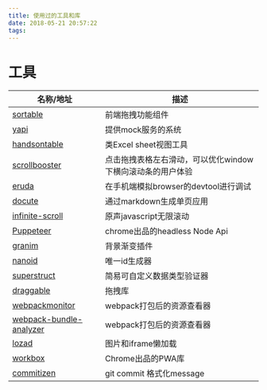 ```yaml
---
title: 使用过的工具和库
date: 2018-05-21 20:57:22
tags:
---
```


# 工具
名称/地址 | 描述
--- | ---
[sortable](https://github.com/RubaXa/Sortable) |  前端拖拽功能组件
[yapi](https://github.com/YMFE/yapi)|提供mock服务的系统
[handsontable](https://github.com/handsontable/handsontable)|类Excel sheet视图工具
[scrollbooster](https://github.com/ilyashubin/scrollbooster)|点击拖拽表格左右滑动，可以优化window下横向滚动条的用户体验
[eruda](https://github.com/liriliri/eruda)|在手机端模拟browser的devtool进行调试
[docute](https://github.com/egoist/docute) |通过markdown生成单页应用
[infinite-scroll](https://github.com/metafizzy/infinite-scroll)|原声javascript无限滚动
[Puppeteer](https://github.com/GoogleChrome/puppeteer)|chrome出品的headless Node Api
[granim](https://github.com/sarcadass/granim.js)|背景渐变插件
[nanoid](https://github.com/ai/nanoid)|唯一id生成器
[superstruct](https://github.com/ianstormtaylor/superstruct)|简易可自定义数据类型验证器
[draggable](https://github.com/Shopify/draggable)|拖拽库
[webpackmonitor](https://github.com/webpackmonitor/webpackmonitor)|webpack打包后的资源查看器
[webpack-bundle-analyzer](https://github.com/webpack-contrib/webpack-bundle-analyzer)|webpack打包后的资源查看器
[lozad](https://github.com/ApoorvSaxena/lozad.js)|图片和iframe懒加载
[workbox](https://github.com/GoogleChrome/workbox)|Chrome出品的PWA库
[commitizen](https://github.com/commitizen/cz-cli)|git commit 格式化message



